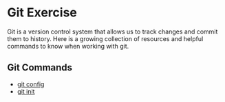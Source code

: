 # Git Exercise
Git is a version control system that allows us to track changes and commit them to history. Here is a growing collection of resources and helpful commands to know when working with git.
## Git Commands
- [git config](./Commands/Config.md)
- [git init](./Commands/Init.md)